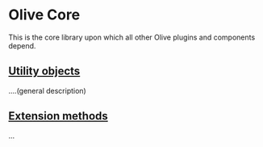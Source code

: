 # Olive Core
This is the core library upon which all other Olive plugins and components depend.

## [Utility objects](Utilities/Readme.md)
....(general description)

## [Extension methods](-Extensions/Readme.md)
...
